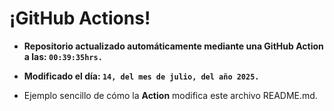 # ¡GitHub Actions!
* **Repositorio actualizado automáticamente mediante una GitHub Action a las: `00:39:35hrs.`**
* **Modificado el día: `14, del mes de julio, del año 2025.`**

* Ejemplo sencillo de cómo la **Action** modifica este archivo README.md.
